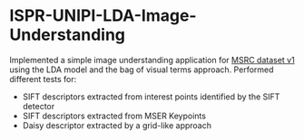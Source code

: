 # ISPR-UNIPI-LDA-Image-Understanding
Implemented a simple image understanding application for [MSRC dataset v1](http://download.microsoft.com/download/A/1/1/A116CD80-5B79-407E-B5CE-3D5C6ED8B0D5/msrc_objcategimagedatabase_v1.zip) using the LDA model and the bag of visual terms approach. 
Performed different tests for:
- SIFT descriptors extracted from interest points identified by the SIFT detector
- SIFT descriptors extracted from MSER Keypoints
- Daisy descriptor extracted by a grid-like approach
